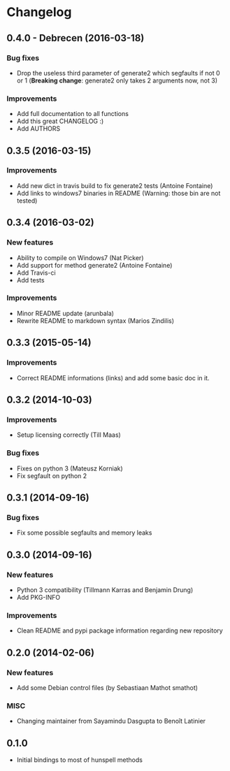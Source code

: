 # Changelog

## 0.4.0 - Debrecen (2016-03-18)
### Bug fixes
- Drop the useless third parameter of generate2 which segfaults if not 0 or 1 (**Breaking change**: generate2 only takes 2 arguments now, not 3)

### Improvements
- Add full documentation to all functions
- Add this great CHANGELOG :)
- Add AUTHORS

## 0.3.5 (2016-03-15)
### Improvements
- Add new dict in travis build to fix generate2 tests (Antoine Fontaine)
- Add links to windows7 binaries in README (Warning: those bin are not tested)

## 0.3.4 (2016-03-02)
### New features
- Ability to compile on Windows7 (Nat Picker)
- Add support for method generate2 (Antoine Fontaine)
- Add Travis-ci
- Add tests

### Improvements
- Minor README update (arunbala)
- Rewrite README to markdown syntax (Marios Zindilis)

## 0.3.3 (2015-05-14)
### Improvements
- Correct README informations (links) and add some basic doc in it.

## 0.3.2 (2014-10-03)
### Improvements
- Setup licensing correctly (Till Maas)

### Bug fixes
- Fixes on python 3 (Mateusz Korniak)
- Fix segfault on python 2

## 0.3.1 (2014-09-16)
### Bug fixes
- Fix some possible segfaults and memory leaks

## 0.3.0 (2014-09-16)
### New features
- Python 3 compatibility (Tillmann Karras and Benjamin Drung)
- Add PKG-INFO

### Improvements
- Clean README and pypi package information regarding new repository

## 0.2.0 (2014-02-06)
### New features
- Add some Debian control files (by Sebastiaan Mathot smathot)

### MISC
- Changing maintainer from Sayamindu Dasgupta to Benoît Latinier

## 0.1.0
- Initial bindings to most of hunspell methods


